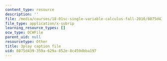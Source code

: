 ```yaml
---
content_type: resource
description: ''
file: /media/courses/18-01sc-single-variable-calculus-fall-2010/8075d439359a629a852e8c459dbba197_YN7k_bXXggY.srt
file_type: application/x-subrip
learning_resource_types: []
ocw_type: OCWFile
parent_uid: null
resourcetype: Other
title: 3play caption file
uid: 8075d439-359a-629a-852e-8c459dbba197
---
```

